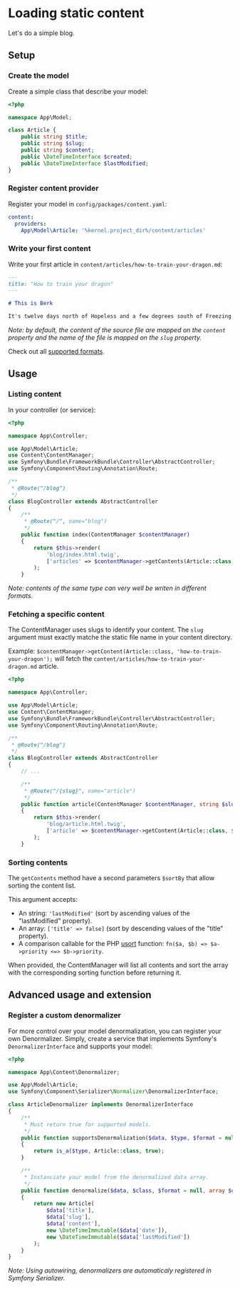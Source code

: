 # Loading static content

Let's do a simple blog.

## Setup

### Create the model

Create a simple class that describe your model:

```php
<?php

namespace App\Model;

class Article {
    public string $title;
    public string $slug;
    public string $content;
    public \DateTimeInterface $created;
    public \DateTimeInterface $lastModified;
}
```

### Register content provider

Register your model in `config/packages/content.yaml`:

```yaml
content:
  providers:
    App\Model\Article: '%kernel.project_dir%/content/articles'
```

### Write your first content

Write your first article in `content/articles/how-to-train-your-dragon.md`:

```markdown
---
title: "How to train your dragon"
---

# This is Berk

It's twelve days north of Hopeless and a few degrees south of Freezing to Death. It's located solidly on the Meridian of Misery. My village. In a word, sturdy. It's been here for seven generations, but every single building is new. We've got hunting, fishing, and a charming view of the sunsets. The only problems are the pests. Most places have mice or mosquitoes. We have... dragons.
````

_Note: by default, the content of the source file are mapped on the `content` property and the name of the file is mapped on the `slug` property._

Check out all [supported formats](supported-formats.md).

## Usage

### Listing content

In your controller (or service):

```php
<?php

namespace App\Controller;

use App\Model\Article;
use Content\ContentManager;
use Symfony\Bundle\FrameworkBundle\Controller\AbstractController;
use Symfony\Component\Routing\Annotation\Route;

/**
 * @Route("/blog")
 */
class BlogController extends AbstractController
{
    /**
     * @Route("/", name="blog")
     */
    public function index(ContentManager $contentManager)
    {
        return $this->render(
            'blog/index.html.twig',
            ['articles' => $contentManager->getContents(Article::class)]
        );
    }
```

_Note: contents of the same type can very well be writen in different formats._

### Fetching a specific content

The ContentManager uses slugs to identify your content. The `slug` argument must exactly matche the static file name in your content directory.

Example: `$contentManager->getContent(Article::class, 'how-to-train-your-dragon');` will fetch the `content/articles/how-to-train-your-dragon.md` article.

```php
<?php

namespace App\Controller;

use App\Model\Article;
use Content\ContentManager;
use Symfony\Bundle\FrameworkBundle\Controller\AbstractController;
use Symfony\Component\Routing\Annotation\Route;

/**
 * @Route("/blog")
 */
class BlogController extends AbstractController
{
    // ...

    /**
     * @Route("/{slug}", name="article")
     */
    public function article(ContentManager $contentManager, string $slug)
    {
        return $this->render(
            'blog/article.html.twig',
            ['article' => $contentManager->getContent(Article::class, $slug)]
        );
    }
```

### Sorting contents

The `getContents` method have a second parameters `$sortBy` that allow sorting the content list.

This argument accepts:

- An string: `'lastModified'` (sort by ascending values of the "lastModified" property).
- An array: `['title' => false]` (sort by descending values of the "title" property).
- A comparison callable for the PHP [usort](https://www.php.net/manual/fr/function.usort.php) function: `fn($a, $b) => $a->priority <=> $b->priority`.

When provided, the ContentManager will list all contents and sort the array with the corresponding sorting function before returning it.

## Advanced usage and extension

### Register a custom denormalizer

For more control over your model denormalization, you can register your own Denormalizer.
Simply, create a service that implements Symfony's `DenormalizerInterface` and supports your model:

```php
<?php

namespace App\Content\Denormalizer;

use App\Model\Article;
use Symfony\Component\Serializer\Normalizer\DenormalizerInterface;

class ArticleDenormalizer implements DenormalizerInterface
{
    /**
     * Must return true for supported models.
     */
    public function supportsDenormalization($data, $type, $format = null)
    {
        return is_a($type, Article::class, true);
    }

    /**
     * Instanciate your model from the denormalized data array.
     */
    public function denormalize($data, $class, $format = null, array $context = [])
    {
        return new Article(
            $data['title'],
            $data['slug'],
            $data['content'],
            new \DateTimeImmutable($data['date']),
            new \DateTimeImmutable($data['lastModified'])
        );
    }
}
```

_Note: Using autowiring, denormalizers are automaticaly registered in Symfony Serializer._

